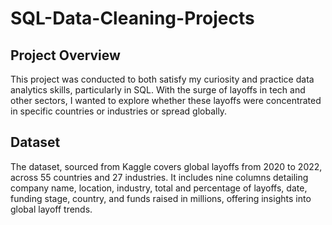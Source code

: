 # SQL-Data-Cleaning-Projects
## Project Overview
This project was conducted to both satisfy my curiosity and practice data analytics skills, particularly in SQL. With the surge of layoffs in tech and other sectors, I wanted to explore whether these layoffs were concentrated in specific countries or industries or spread globally.
## Dataset
The dataset, sourced from Kaggle covers global layoffs from 2020 to 2022, across 55 countries and 27 industries. It includes nine columns detailing company name, location, industry, total and percentage of layoffs, date, funding stage, country, and funds raised in millions, offering insights into global layoff trends.
